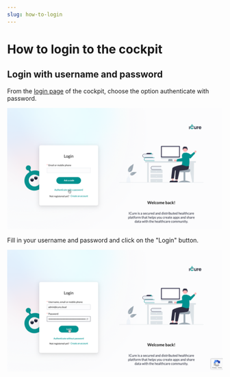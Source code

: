 ```yaml
---
slug: how-to-login
---
```

# How to login to the cockpit

## Login with username and password

From the [login page](https://cockpit.icure.cloud/login) of the cockpit, choose the option authenticate with password.

![Authenticate with password](./img/authenticate-with-password.png)

Fill in your username and password and click on the "Login" button.

![Login form](./img/login-form.png)
